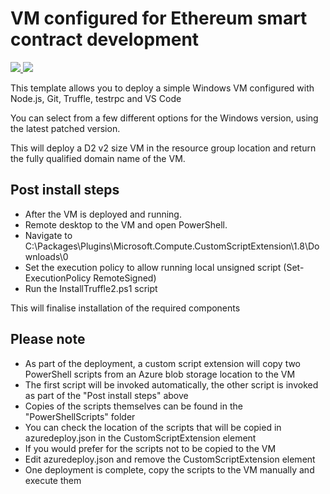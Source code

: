 # VM configured for Ethereum smart contract development 

<a href="https://portal.azure.com/#create/Microsoft.Template/uri/https%3A%2F%2Fraw.githubusercontent.com%2Fdxuk%2FEthereumBlockchainDemo%2Fmaster%2FDevVM%2Fazuredeploy.json" target="_blank">
    <img src="http://azuredeploy.net/deploybutton.png"/>
</a>
<a href="http://armviz.io/#/?load=https%3A%2F%2Fraw.githubusercontent.com%2Fdxuk%2FEthereumBlockchainDemo%2Fmaster%2FDevVM%2Fazuredeploy.json" target="_blank">
    <img src="http://armviz.io/visualizebutton.png"/>
</a>

This template allows you to deploy a simple Windows VM configured with Node.js, Git, Truffle, testrpc and VS Code

You can select from a few different options for the Windows version, using the latest patched version.

This will deploy a D2 v2 size VM in the resource group location and return the fully qualified domain name of the VM.

## Post install steps
* After the VM is deployed and running.
* Remote desktop to the VM and open PowerShell.
* Navigate to C:\Packages\Plugins\Microsoft.Compute.CustomScriptExtension\1.8\Downloads\0
* Set the execution policy to allow running local unsigned script (Set-ExecutionPolicy RemoteSigned)
* Run the InstallTruffle2.ps1 script

This will finalise installation of the required components

## Please note
* As part of the deployment, a custom script extension will copy two PowerShell scripts from an Azure blob storage location to the VM
* The first script will be invoked automatically, the other script is invoked as part of the "Post install steps" above
* Copies of the scripts themselves can be found in the "PowerShellScripts" folder
* You can check the location of the scripts that will be copied in azuredeploy.json in the CustomScriptExtension element
* If you would prefer for the scripts not to be copied to the VM
 * Edit azuredeploy.json and remove the CustomScriptExtension element
 * One deployment is complete, copy the scripts to the VM manually and execute them